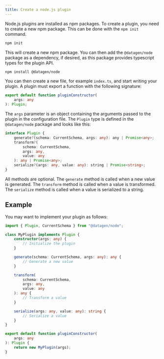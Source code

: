 ```yaml
---
title: Create a node.js plugin
---
```


Node.js plugins are installed as npm packages. To create a plugin, you need to
create a new npm package. This can be done with the `npm init` command.

```bash
npm init
```

This will create a new npm package. You can then add the `@datagen/node` package as a
dependency, if desired, as this package provides typescript types for the plugin
API.

```bash
npm install @datagen/node
```

You can then create a new file, for example `index.ts`, and start writing your
plugin. A plugin must export a function with the following signature:

```ts
export default function pluginConstructor(
    args: any
): Plugin;
```

The `args` parameter is an object containing the arguments passed to the plugin
in the configuration file. The `Plugin` type is defined in the `@datagen/node`
package and looks like this:

```ts
interface Plugin {
    generate?(schema: CurrentSchema, args: any): any | Promise<any>;
    transform?(
        schema: CurrentSchema,
        args: any,
        value: any
    ): any | Promise<any>;
    serialize?(args: any, value: any): string | Promise<string>;
}
```

All methods are optional. The `generate` method is called when a new value is
generated. The `transform` method is called when a value is transformed. The
`serialize` method is called when a value is serialized to a string.

## Example

You may want to implement your plugin as follows:

```ts
import { Plugin, CurrentSchema } from "@datagen/node";

class MyPlugin implements Plugin {
    constructor(args: any) {
        // Initialize the plugin
    }

    generate(schema: CurrentSchema, args: any): any {
        // Generate a new value
    }

    transform(
        schema: CurrentSchema,
        args: any,
        value: any
    ): any {
        // Transform a value
    }

    serialize(args: any, value: any): string {
        // Serialize a value
    }
}

export default function pluginConstructor(
    args: any
): Plugin {
    return new MyPlugin(args);
}
```
